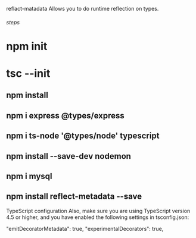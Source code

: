 

reflact-matadata Allows you to do runtime reflection on types.
###### steps 
# npm init 
# tsc --init
## npm install 
## npm i express @types/express
## npm i ts-node '@types/node' typescript
## npm install --save-dev nodemon
## npm i mysql 
## npm install reflect-metadata --save

TypeScript configuration
Also, make sure you are using TypeScript version 4.5 or higher, and you have enabled the following settings in tsconfig.json:

"emitDecoratorMetadata": true,
"experimentalDecorators": true,